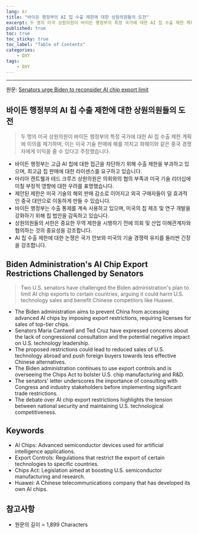 ```yaml
---
lang: kr
title: "바이든 행정부의 AI 칩 수출 제한에 대한 상원의원들의 도전"
excerpt: 두 명의 미국 상원의원이 바이든 행정부의 특정 국가에 대한 AI 칩 수출 제한 계획에 이의를 제기하며, 이는 미국 기술 판매에 해를 끼치고 화웨이와 같은 중국 경쟁자에게 이익을 줄 수 있다고 주장했습니다.
published: true
toc: true
toc_sticky: true
toc_label: "Table of Contents"
categories:
    - DXY
tags:
    - DXY
---
```


---

  원문: [Senators urge Biden to reconsider AI chip export limit](https://www.investing.com/news/stock-market-news/senators-urge-biden-to-reconsider-ai-chip-export-limit-93CH-3785131)

## 바이든 행정부의 AI 칩 수출 제한에 대한 상원의원들의 도전

> 두 명의 미국 상원의원이 바이든 행정부의 특정 국가에 대한 AI 칩 수출 제한 계획에 이의를 제기하며, 이는 미국 기술 판매에 해를 끼치고 화웨이와 같은 중국 경쟁자에게 이익을 줄 수 있다고 주장했습니다.


- 바이든 행정부는 고급 AI 칩에 대한 접근을 차단하기 위해 수출 제한을 부과하고 있으며, 최고급 칩 판매에 대한 라이센스를 요구하고 있습니다.
- 마리아 캔트웰과 테드 크루즈 상원의원은 의회와의 협의 부족과 미국 기술 리더십에 미칠 부정적 영향에 대한 우려를 표명했습니다.
- 제안된 제한은 미국 기술의 해외 판매 감소로 이어지고 외국 구매자들이 덜 효과적인 중국 대안으로 이동하게 만들 수 있습니다.
- 바이든 행정부는 수출 통제를 계속 사용하고 있으며, 미국의 칩 제조 및 연구 개발을 강화하기 위해 칩 법안을 감독하고 있습니다.
- 상원의원들의 서한은 중요한 무역 제한을 시행하기 전에 의회 및 산업 이해관계자와 협의하는 것의 중요성을 강조합니다.
- AI 칩 수출 제한에 대한 논쟁은 국가 안보와 미국의 기술 경쟁력 유지를 둘러싼 긴장을 강조합니다.

## Biden Administration's AI Chip Export Restrictions Challenged by Senators

> Two U.S. senators have challenged the Biden administration's plan to limit AI chip exports to certain countries, arguing it could harm U.S. technology sales and benefit Chinese competitors like Huawei.


- The Biden administration aims to prevent China from accessing advanced AI chips by imposing export restrictions, requiring licenses for sales of top-tier chips.
- Senators Maria Cantwell and Ted Cruz have expressed concerns about the lack of congressional consultation and the potential negative impact on U.S. technology leadership.
- The proposed restrictions could lead to reduced sales of U.S. technology abroad and push foreign buyers towards less effective Chinese alternatives.
- The Biden administration continues to use export controls and is overseeing the Chips Act to bolster U.S. chip manufacturing and R&D.
- The senators' letter underscores the importance of consulting with Congress and industry stakeholders before implementing significant trade restrictions.
- The debate over AI chip export restrictions highlights the tension between national security and maintaining U.S. technological competitiveness.

## Keywords

- AI Chips: Advanced semiconductor devices used for artificial intelligence applications.
- Export Controls: Regulations that restrict the export of certain technologies to specific countries.
- Chips Act: Legislation aimed at boosting U.S. semiconductor manufacturing and research.
- Huawei: A Chinese telecommunications company that has developed its own AI chips.

## 참고사항

- 원문의 길이 = 1,899 Characters

